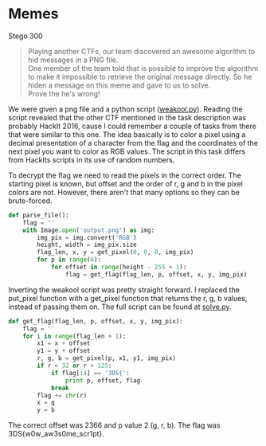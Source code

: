 # Memes
Stego 
300

> Playing another CTFs, our team discovered an awesome algorithm to hid messages in a PNG file.<br>
One member of the team told that is possible to improve the algorithm to make it impossible to retrieve the original message directly. So he hiden a message on this meme and gave to us to solve.<br>
Prove the he's wrong!

We were given a png file and a python script ([weakool.py](./weakool.py)). Reading the script revealed that the other CTF mentioned in the task description was probably HackIt 2016, cause I could remember a couple of tasks from there that were similar to this one. The idea basically is to color a pixel using a decimal presentation of a character from the flag and the coordinates of the next pixel you want to color as RGB values. The script in this task differs from HackIts scripts in its use of random numbers.

To decrypt the flag we need to read the pixels in the correct order. The starting pixel is known, but offset and the order of r, g and b in the pixel colors are not. However, there aren't that many options so they can be brute-forced.

``` python
def parse_file():
    flag = ''
    with Image.open('output.png') as img:
        img_pix = img.convert('RGB')
        height, width = img_pix.size
        flag_len, x, y = get_pixel(0, 0, 0, img_pix)
        for p in range(6):
            for offset in range(height - 255 + 1):
                flag = get_flag(flag_len, p, offset, x, y, img_pix)
```
Inverting the weakool script was pretty straight forward. I replaced the put_pixel function with a get_pixel function that returns the r, g, b values, instead of passing them on. The full script can be found at [solve.py](./solve.py).

``` python
def get_flag(flag_len, p, offset, x, y, img_pix):
    flag = ''
    for i in range(flag_len + 1):
        x1 = x + offset
        y1 = y + offset
        r, g, b = get_pixel(p, x1, y1, img_pix)
        if r < 32 or r > 125:
            if flag[:4] == '3DS{': 
                print p, offset, flag
            break
        flag += chr(r)
        x = g
        y = b
```
The correct offset was 2366 and p value 2 (g, r, b). The flag was 3DS{w0w_aw3s0me_scr1pt}.
